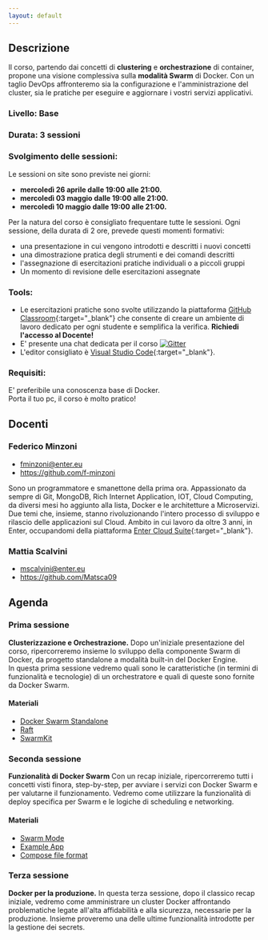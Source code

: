 ```yaml
---
layout: default
---
```


## Descrizione  
Il corso, partendo dai concetti di **clustering** e **orchestrazione** di container, propone una visione complessiva sulla **modalità Swarm** di Docker. Con un taglio DevOps affronteremo sia la configurazione e l'amministrazione del cluster, sia le pratiche per eseguire e aggiornare i vostri servizi applicativi. 

### Livello: Base

### Durata: 3 sessioni
 
### Svolgimento delle sessioni:  
Le sessioni on site sono previste nei giorni:  

- **mercoledì 26 aprile dalle 19:00 alle 21:00.**   
- **mercoledì 03 maggio dalle 19:00 alle 21:00.**  
- **mercoledì 10 maggio dalle 19:00 alle 21:00.** 

Per la natura del corso è consigliato frequentare tutte le sessioni.
Ogni sessione, della durata di 2 ore, prevede questi momenti formativi:

- una presentazione in cui vengono introdotti e descritti i nuovi concetti  
- una dimostrazione pratica degli strumenti e dei comandi descritti  
- l'assegnazione di esercitazioni pratiche individuali o a piccoli gruppi  
- Un momento di revisione delle esercitazioni assegnate

### Tools:

- Le esercitazioni pratiche sono svolte utilizzando la piattaforma [GitHub Classroom](https://classroom.github.com){:target="_blank"} che consente di creare un ambiente di lavoro dedicato per ogni studente e semplifica la verifica. **Richiedi l'accesso al Docente!**    
- E' presente una chat dedicata per il corso [![Gitter](https://badges.gitter.im/Join%20Chat.svg)](https://gitter.im/LOG-ED/docker-swarm?utm_source=badge&utm_medium=badge&utm_campaign=pr-badge)  
- L'editor consigliato è [Visual Studio Code](https://code.visualstudio.com/){:target="_blank"}. 

### Requisiti:
 
E' preferibile una conoscenza base di Docker.  
Porta il tuo pc, il corso è molto pratico!

## Docenti

### Federico Minzoni

- fminzoni@enter.eu 
- https://github.com/f-minzoni

Sono un programmatore e smanettone della prima ora. Appassionato da sempre di Git, MongoDB, Rich Internet Application, IOT, Cloud Computing, da diversi mesi ho aggiunto alla lista, Docker e le architetture a Microservizi. Due temi che, insieme, stanno rivoluzionando l'intero processo di sviluppo e rilascio delle applicazioni sul Cloud. Ambito in cui lavoro da oltre 3 anni, in Enter, occupandomi della piattaforma [Enter Cloud Suite](http://www.entercloudsuite.com){:target="_blank"}.

### Mattia Scalvini

- mscalvini@enter.eu 
- https://github.com/Matsca09

## Agenda

### Prima sessione
 
**Clusterizzazione e Orchestrazione.** Dopo un'iniziale presentazione del corso, ripercorreremo insieme lo sviluppo della componente Swarm di Docker, da progetto standalone a modalità built-in del Docker Engine.  
In questa prima sessione vedremo quali sono le caratteristiche (in termini di funzionalità e tecnologie) di un orchestratore e quali di queste sono fornite da Docker Swarm.

#### Materiali

- [Docker Swarm Standalone](https://github.com/docker/swarm)
- [Raft](http://thesecretlivesofdata.com/raft/)
- [SwarmKit](https://github.com/docker/swarmkit)

### Seconda sessione

**Funzionalità di Docker Swarm** Con un recap iniziale, ripercorreremo tutti i concetti visti finora, step-by-step, per avviare i servizi con Docker Swarm e per valutarne il funzionamento. Vedremo come utilizzare la funzionalità di deploy specifica per Swarm e le logiche di scheduling e networking.

#### Materiali

- [Swarm Mode](https://docs.docker.com/engine/swarm/)
- [Example App](https://github.com/docker/example-voting-app)
- [Compose file format](https://docs.docker.com/compose/compose-file/)

### Terza sessione

**Docker per la produzione.** In questa terza sessione, dopo il classico recap iniziale, vedremo come amministrare un cluster Docker affrontando problematiche legate all'alta affidabilità e alla sicurezza, necessarie per la produzione. Insieme proveremo una delle ultime funzionalità introdotte per la gestione dei secrets.
